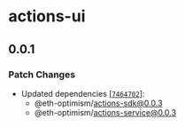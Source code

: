 # actions-ui

## 0.0.1

### Patch Changes

- Updated dependencies [[`7464702`](https://github.com/ethereum-optimism/actions/commit/7464702ff85718f3a1a6825b19164ff8de20e243)]:
  - @eth-optimism/actions-sdk@0.0.3
  - @eth-optimism/actions-service@0.0.3
